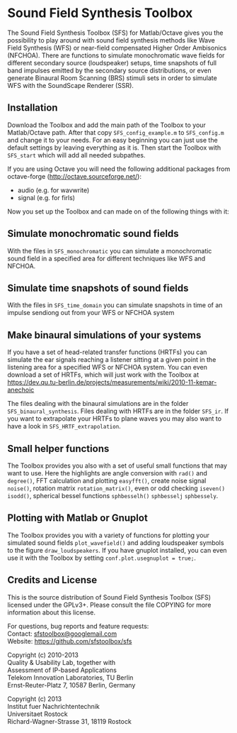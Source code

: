 Sound Field Synthesis Toolbox
=============================

The Sound Field Synthesis Toolbox (SFS) for Matlab/Octave gives you the
possibility to play around with sound field synthesis methods like Wave Field
Synthesis (WFS) or near-field compensated Higher Order Ambisonics (NFCHOA).
There are functions to simulate monochromatic wave fields for different secondary
source (loudspeaker) setups, time snapshots of full band impulses emitted by the
secondary source distributions, or even generate Binaural Room Scanning (BRS)
stimuli sets in order to simulate WFS with the SoundScape Renderer (SSR).


Installation
------------

Download the Toolbox and add the main path of the Toolbox to your Matlab/Octave
path. After that copy <code>SFS_config_example.m</code> to
<code>SFS_config.m</code> and change it to your needs. For an easy beginning you
can just use the default settings by leaving everything as it is.
Then start the Toolbox with <code>SFS_start</code> which will add all needed
subpathes.

If you are using Octave you will need the following additional packages from 
octave-forge (http://octave.sourceforge.net/):
* audio (e.g. for wavwrite)
* signal (e.g. for firls)

Now you set up the Toolbox and can made on of the following things with it:


Simulate monochromatic sound fields
-----------------------------------

With the files in <code>SFS_monochromatic</code> you can simulate a
monochromatic sound field in a specified area for different techniques like WFS
and NFCHOA.


Simulate time snapshots of sound fields
---------------------------------------

With the files in <code>SFS_time_domain</code> you can simulate snapshots in
time of an impulse sendiong out from your WFS or NFCHOA system


Make binaural simulations of your systems
-----------------------------------------

If you have a set of head-related transfer functions (HRTFs) you can simulate
the ear signals reaching a listener sitting at a given point in the listening
area for a specified WFS or NFCHOA system.
You can even download a set of HRTFs, which will just work with the Toolbox at 
https://dev.qu.tu-berlin.de/projects/measurements/wiki/2010-11-kemar-anechoic

The files dealing with the binaural simulations are in the folder
<code>SFS_binaural_synthesis</code>. Files dealing with HRTFs are in the folder
<code>SFS_ir</code>. If you want to extrapolate your HRTFs to plane waves you
may also want to have a look in <code>SFS_HRTF_extrapolation</code>.


Small helper functions
----------------------

The Toolbox provides you also with a set of useful small functions that may want
to use. Here the highlights are angle conversion with <code>rad()</code> and
<code>degree()</code>, FFT calculation and plotting <code>easyfft()</code>,
create noise signal <code>noise()</code>, rotation matrix
<code>rotation_matrix()</code>, even or odd checking <code>iseven()</code>
<code>isodd()</code>, spherical bessel functions <code>sphbesselh()</code>
<code>sphbesselj</code> <code>sphbessely</code>.


Plotting with Matlab or Gnuplot
-------------------------------

The Toolbox provides you with a variety of functions for plotting your simulated
sound fields <code>plot_wavefield()</code> and adding loudspeaker symbols to the
figure <code>draw_loudspeakers</code>. If you have gnuplot installed, you can
even use it with the Toolbox by setting <code>conf.plot.usegnuplot =
true;</code>.


Credits and License
-------------------

This is the source distribution of Sound Field Synthesis Toolbox (SFS) licensed
under the GPLv3+. Please consult the file COPYING for more information about
this license.
 
For questions, bug reports and feature requests:  
Contact: sfstoolbox@googlemail.com  
Website: https://github.com/sfstoolbox/sfs


Copyright (c) 2010-2013  
Quality & Usability Lab, together with  
Assessment of IP-based Applications  
Telekom Innovation Laboratories, TU Berlin  
Ernst-Reuter-Platz 7, 10587 Berlin, Germany 


Copyright (c) 2013  
Institut fuer Nachrichtentechnik  
Universitaet Rostock  
Richard-Wagner-Strasse 31, 18119 Rostock
